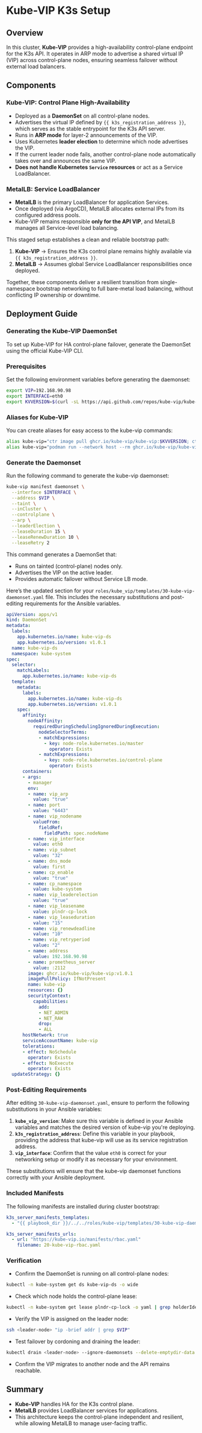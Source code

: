 # Kube-VIP K3s Setup

## Overview

In this cluster, **Kube-VIP** provides a high-availability control-plane endpoint for the K3s API. It operates in ARP mode to advertise a shared virtual IP (VIP) across control-plane nodes, ensuring seamless failover without external load balancers.

## Components

### Kube-VIP: Control Plane High-Availability

- Deployed as a **DaemonSet** on all control-plane nodes.
- Advertises the virtual IP defined by `{{ k3s_registration_address }}`, which serves as the stable entrypoint for the K3s API server.
- Runs in **ARP mode** for layer-2 announcements of the VIP.
- Uses Kubernetes **leader election** to determine which node advertises the VIP.
- If the current leader node fails, another control-plane node automatically takes over and announces the same VIP.
- **Does not handle Kubernetes `Service` resources** or act as a Service LoadBalancer.

### MetalLB: Service LoadBalancer

- **MetalLB** is the primary LoadBalancer for application Services.
- Once deployed (via ArgoCD), MetalLB allocates external IPs from its configured address pools.
- Kube-VIP remains responsible **only for the API VIP**, and MetalLB manages all Service-level load balancing.

This staged setup establishes a clean and reliable bootstrap path:
1. **Kube-VIP** → Ensures the K3s control plane remains highly available via `{{ k3s_registration_address }}`.
3. **MetalLB** → Assumes global Service LoadBalancer responsibilities once deployed.

Together, these components deliver a resilient transition from single-namespace bootstrap networking to full bare-metal load balancing, without conflicting IP ownership or downtime.

## Deployment Guide

### Generating the Kube-VIP DaemonSet

To set up Kube-VIP for HA control-plane failover, generate the DaemonSet using the official Kube-VIP CLI.

### Prerequisites

Set the following environment variables before generating the daemonset:

```bash
export VIP=192.168.90.98
export INTERFACE=eth0
export KVVERSION=$(curl -sL https://api.github.com/repos/kube-vip/kube-vip/releases | jq -r ".[0].name")
```

### Aliases for Kube-VIP

You can create aliases for easy access to the kube-vip commands:

```bash
alias kube-vip="ctr image pull ghcr.io/kube-vip/kube-vip:$KVVERSION; ctr run --rm --net-host ghcr.io/kube-vip/kube-vip:$KVVERSION vip /kube-vip"
alias kube-vip="podman run --network host --rm ghcr.io/kube-vip/kube-vip:$KVVERSION"
```

### Generate the Daemonset

Run the following command to generate the kube-vip daemonset:

```bash
kube-vip manifest daemonset \
  --interface $INTERFACE \
  --address $VIP \
  --taint \
  --inCluster \
  --controlplane \
  --arp \
  --leaderElection \
  --leaseDuration 15 \
  --leaseRenewDuration 10 \
  --leaseRetry 2
```

This command generates a DaemonSet that:
- Runs on tainted (control-plane) nodes only.
- Advertises the VIP on the active leader.
- Provides automatic failover without Service LB mode.

Here’s the updated section for your `roles/kube_vip/templates/30-kube-vip-daemonset.yaml` file. This includes the necessary substitutions and post-editing requirements for the Ansible variables.

```yaml
apiVersion: apps/v1
kind: DaemonSet
metadata:
  labels:
    app.kubernetes.io/name: kube-vip-ds
    app.kubernetes.io/version: v1.0.1
  name: kube-vip-ds
  namespace: kube-system
spec:
  selector:
    matchLabels:
      app.kubernetes.io/name: kube-vip-ds
  template:
    metadata:
      labels:
        app.kubernetes.io/name: kube-vip-ds
        app.kubernetes.io/version: v1.0.1
    spec:
      affinity:
        nodeAffinity:
          requiredDuringSchedulingIgnoredDuringExecution:
            nodeSelectorTerms:
            - matchExpressions:
              - key: node-role.kubernetes.io/master
                operator: Exists
            - matchExpressions:
              - key: node-role.kubernetes.io/control-plane
                operator: Exists
      containers:
      - args:
        - manager
        env:
        - name: vip_arp
          value: "true"
        - name: port
          value: "6443"
        - name: vip_nodename
          valueFrom:
            fieldRef:
              fieldPath: spec.nodeName
        - name: vip_interface
          value: eth0
        - name: vip_subnet
          value: "32"
        - name: dns_mode
          value: first
        - name: cp_enable
          value: "true"
        - name: cp_namespace
          value: kube-system
        - name: vip_leaderelection
          value: "true"
        - name: vip_leasename
          value: plndr-cp-lock
        - name: vip_leaseduration
          value: "15"
        - name: vip_renewdeadline
          value: "10"
        - name: vip_retryperiod
          value: "2"
        - name: address
          value: 192.168.90.98
        - name: prometheus_server
          value: :2112
        image: ghcr.io/kube-vip/kube-vip:v1.0.1
        imagePullPolicy: IfNotPresent
        name: kube-vip
        resources: {}
        securityContext:
          capabilities:
            add:
            - NET_ADMIN
            - NET_RAW
            drop:
            - ALL
      hostNetwork: true
      serviceAccountName: kube-vip
      tolerations:
      - effect: NoSchedule
        operator: Exists
      - effect: NoExecute
        operator: Exists
  updateStrategy: {}
```

### Post-Editing Requirements

After editing `30-kube-vip-daemonset.yaml`, ensure to perform the following substitutions in your Ansible variables:

1. **`kube_vip_version`**: Make sure this variable is defined in your Ansible variables and matches the desired version of kube-vip you're deploying.
2. **`k3s_registration_address`**: Define this variable in your playbook, providing the address that kube-vip will use as its service registration address.
3. **`vip_interface`**: Confirm that the value `eth0` is correct for your networking setup or modify it as necessary for your environment.

These substitutions will ensure that the kube-vip daemonset functions correctly with your Ansible deployment.

### Included Manifests

The following manifests are installed during cluster bootstrap:

```yaml
k3s_server_manifests_templates:
  - "{{ playbook_dir }}/../../roles/kube-vip/templates/30-kube-vip-daemonset.yaml"

k3s_server_manifests_urls:
  - url: "https://kube-vip.io/manifests/rbac.yaml"
    filename: 20-kube-vip-rbac.yaml
```

### Verification
- Confirm the DaemonSet is running on all control-plane nodes:
```bash
kubectl -n kube-system get ds kube-vip-ds -o wide
```
- Check which node holds the control-plane lease:
```bash
kubectl -n kube-system get lease plndr-cp-lock -o yaml | grep holderIdentity
```
- Verify the VIP is assigned on the leader node:
```bash
ssh <leader-node> "ip -brief addr | grep $VIP"
```
- Test failover by cordoning and draining the leader:
```bash
kubectl drain <leader-node> --ignore-daemonsets --delete-emptydir-data
```
- Confirm the VIP migrates to another node and the API remains reachable.

## Summary

- **Kube-VIP** handles HA for the K3s control plane.
- **MetalLB** provides LoadBalancer services for applications.
- This architecture keeps the control-plane independent and resilient, while allowing MetalLB to manage user-facing traffic.
